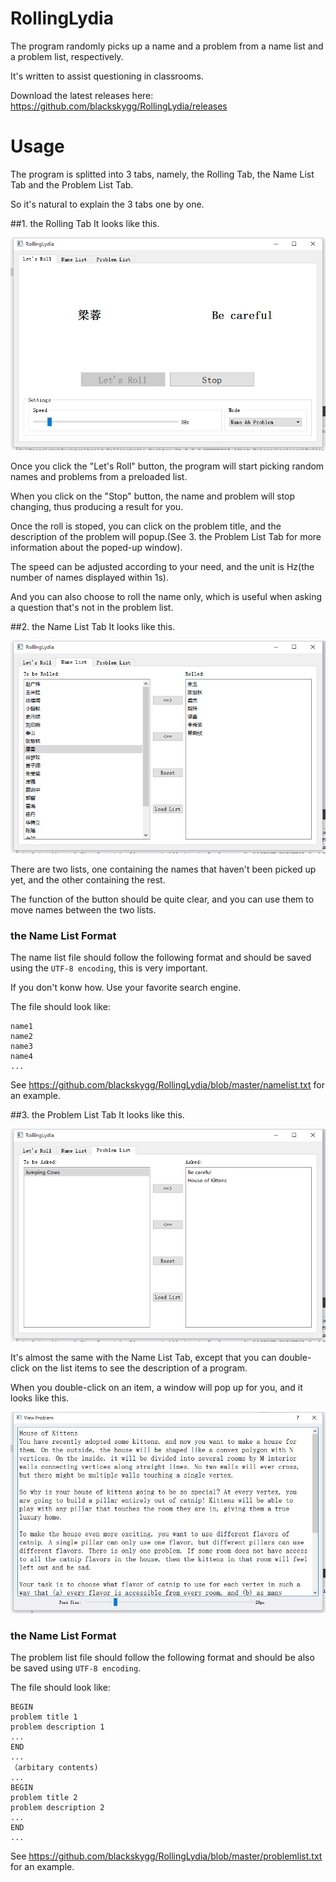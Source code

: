 # RollingLydia
The program randomly picks up a name and a problem from a name list and a problem list, respectively.

It's written to assist questioning in classrooms.

Download the latest releases here: https://github.com/blackskygg/RollingLydia/releases

# Usage
The program is splitted into 3 tabs, namely, the Rolling Tab, the Name List Tab and the Problem List Tab.

So it's natural to explain the 3 tabs one by one.

##1. the Rolling Tab
It looks like this.

![image](https://github.com/blackskygg/RollingLydia/blob/master/screenshots/rollingtab.png)

Once you click the "Let's Roll" button, the program will start picking random names and problems from a preloaded list.

When you click on the "Stop" button, the name and problem will stop changing, thus producing a result for you.

Once the roll is stoped, you can click on the problem title, and the description of the problem will popup.(See 3. the Problem List Tab for more information about the poped-up window).

The speed can be adjusted according to your need, and the unit is Hz(the number of names displayed within 1s).

And you can also choose to roll the name only, which is useful when asking a question that's not in the problem list.

##2. the Name List Tab
It looks like this.

![image](https://github.com/blackskygg/RollingLydia/blob/master/screenshots/namelist.png)

There are two lists, one containing the names that haven't been picked up yet, and the other containing the rest.

The function of the button should be quite clear, and you can use them to move names between the two lists.

### the Name List Format
The name list file should follow the following format and should be saved using the ``UTF-8 encoding``, this is very important.

If you don't konw how. Use your favorite search engine.

The file should look like:

    name1
    name2
    name3
    name4
    ...

See https://github.com/blackskygg/RollingLydia/blob/master/namelist.txt for an example.

##3. the Problem List Tab
It looks like this.

![image](https://github.com/blackskygg/RollingLydia/blob/master/screenshots/problem_list.png)

It's almost the same with the Name List Tab, except that you can double-click on the list items to see the description of a program.

When you double-click on an item, a window will pop up for you, and it looks like this.

![image](https://github.com/blackskygg/RollingLydia/blob/master/screenshots/problem.png)

### the Name List Format
The problem list file should follow the following format and should be also be saved using ``UTF-8 encoding``.

The file should look like:

    BEGIN
    problem title 1
    problem description 1
    ...
    END
    ...
    （arbitary contents)
    ...
    BEGIN
    problem title 2 
    problem description 2
    ...
    END
    ...
  
See https://github.com/blackskygg/RollingLydia/blob/master/problemlist.txt for an example.
